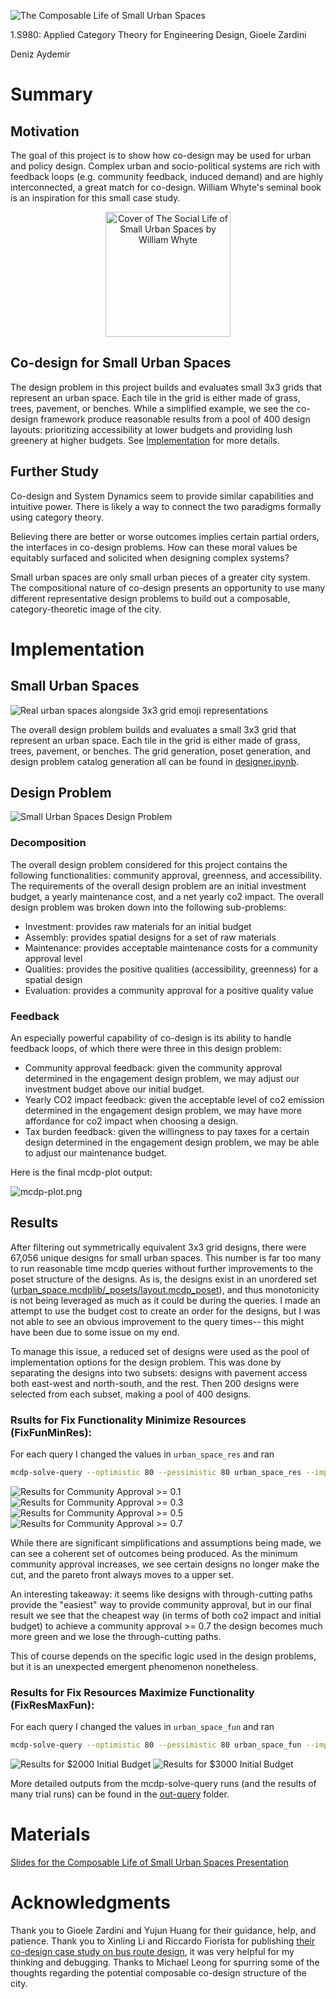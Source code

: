 ![The Composable Life of Small Urban Spaces](assets/composable-life.png)

1.S980: Applied Category Theory for Engineering Design, Gioele Zardini

Deniz Aydemir

# Summary

## Motivation
The goal of this project is to show how co-design may be used for urban and policy design. Complex urban and socio-political systems are rich with feedback loops (e.g. community feedback, induced demand) and are highly interconnected, a great match for co-design. William Whyte's seminal book is an inspiration for this small case study.

<div align="center">
<img src="assets/whyte-cover.jpg" alt="Cover of The Social Life of Small Urban Spaces by William Whyte" width="200"/>
</div>


## Co-design for Small Urban Spaces

The design problem in this project builds and evaluates small 3x3 grids that represent an urban space. Each tile in the grid is either made of grass, trees, pavement, or benches. While a simplified example, we see the co-design framework produce reasonable results from a pool of 400 design layouts: prioritizing accessibility at lower budgets and providing lush greenery at higher budgets. See [Implementation](#implementation) for more details.

## Further Study
Co-design and System Dynamics seem to provide similar capabilities and intuitive power. There is likely a way to connect the two paradigms formally using category theory.

Believing there are better or worse outcomes implies certain partial orders, the interfaces in co-design problems. How can these moral values be equitably surfaced and solicited when designing complex systems?

Small urban spaces are only small urban pieces of a greater city system. The compositional nature of co-design presents an opportunity to use many different representative design problems to build out a composable, category-theoretic image of the city.

# Implementation

## Small Urban Spaces

![Real urban spaces alongside 3x3 grid emoji representations](assets/small-urban-spaces.jpg)

The overall design problem builds and evaluates a small 3x3 grid that represent an urban space. Each tile in the grid is either made of grass, trees, pavement, or benches. The grid generation, poset generation, and design problem catalog generation all can be found in [designer.ipynb](designer.ipynb).

## Design Problem

![Small Urban Spaces Design Problem](assets/image-7.png)

### Decomposition
The overall design problem considered for this project contains the following functionalities: community approval, greenness, and accessibility. The requirements of the overall design problem are an initial investment budget, a yearly maintenance cost, and a net yearly co2 impact. The overall design problem was broken down into the following sub-problems:
- Investment: provides raw materials for an initial budget
- Assembly: provides spatial designs for a set of raw materials
- Maintenance: provides acceptable maintenance costs for a community approval level
- Qualities: provides the positive qualities (accessibility, greenness) for a spatial design
- Evaluation: provides a community approval for a positive quality value

### Feedback
An especially powerful capability of co-design is its ability to handle feedback loops, of which there were three in this design problem:
- Community approval feedback: given the community approval determined in the engagement design problem, we may adjust our investment budget above our initial budget.
- Yearly CO2 impact feedback: given the acceptable level of co2 emission determined in the engagement design problem, we may have more affordance for co2 impact when choosing a design.
- Tax burden feedback: given the willingness to pay taxes for a certain design determined in the engagement design problem, we may be able to adjust our maintenance budget.

Here is the final mcdp-plot output:

![mcdp-plot.png](assets/mcdp-plot.png)

## Results

After filtering out symmetrically equivalent 3x3 grid designs, there were 67,056 unique designs for small urban spaces. This number is far too many to run reasonable time mcdp queries without further improvements to the poset structure of the designs. As is, the designs exist in an unordered set ([urban_space.mcdplib/_posets/layout.mcdp_poset](urban_space.mcdplib/_posets/layout.mcdp_poset)), and thus monotonicity is not being leveraged as much as it could be during the queries. I made an attempt to use the budget cost to create an order for the designs, but I was not able to see an obvious improvement to the query times-- this might have been due to some issue on my end.

To manage this issue, a reduced set of designs were used as the pool of implementation options for the design problem. This was done by separating the designs into two subsets: designs with pavement access both east-west and north-south, and the rest. Then 200 designs were selected from each subset, making a pool of 400 designs.

### Rsults for Fix Functionality Minimize Resources (FixFunMinRes):
For each query I changed the values in `urban_space_res` and ran
```bash
mcdp-solve-query --optimistic 80 --pessimistic 80 urban_space_res --imp
```
![Results for Community Approval >= 0.1](assets/image-1.png)
![Results for Community Approval >= 0.3](assets/image-2.png)
![Results for Community Approval >= 0.5](assets/image-3.png)
![Results for Community Approval >= 0.7](assets/image-4.png)

While there are significant simplifications and assumptions being made, we can see a coherent set of outcomes being produced. As the minimum community approval increases, we see certain designs no longer make the cut, and the pareto front always moves to a upper set.

An interesting takeaway: it seems like designs with through-cutting paths provide the "easiest" way to provide community approval, but in our final result we see that the cheapest way (in terms of both co2 impact and initial budget) to achieve a community approval >= 0.7 the design becomes much more green and we lose the through-cutting paths.

This of course depends on the specific logic used in the design problems, but it is an unexpected emergent phenomenon nonetheless.

### Results for Fix Resources Maximize Functionality (FixResMaxFun):
For each query I changed the values in `urban_space_fun` and ran
```bash
mcdp-solve-query --optimistic 80 --pessimistic 80 urban_space_fun --imp
```
![Results for $2000 Initial Budget](assets/image-5.png)
![Results for $3000 Initial Budget](assets/image-6.png)

More detailed outputs from the mcdp-solve-query runs (and the results of many trial runs) can be found in the [out-query](out-query/) folder.

# Materials

[Slides for the Composable Life of Small Urban Spaces Presentation](assets/urban-codesign.pdf)

# Acknowledgments
Thank you to Gioele Zardini and Yujun Huang for their guidance, help, and patience. Thank you to Xinling Li and Riccardo Fiorista for publishing [their co-design case study on bus route design](https://github.com/mit-zardini-lab/act4brd), it was very helpful for my thinking and debugging. Thanks to Michael Leong for spurring some of the thoughts regarding the potential composable co-design structure of the city.


